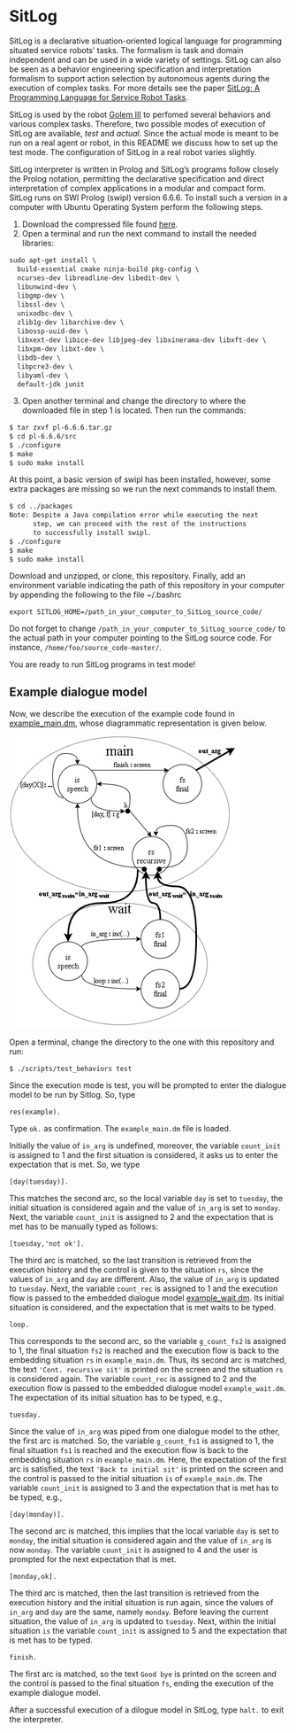 # SitLog
SitLog is a declarative situation-oriented logical language for programming situated service robots’ tasks. The formalism is task and domain independent and can be used in a wide variety of settings. SitLog can also be seen as a behavior engineering specification and interpretation formalism to support action selection by autonomous agents during the execution of complex tasks. For more details see the paper [SitLog: A Programming Language for Service Robot Tasks](https://doi.org/10.5772/56906).

SitLog is used by the robot [Golem III](http://golem.iimas.unam.mx/home.php?lang=en&sec=home) to perfomed several behaviors and various complex tasks. Therefore, two possible modes of execution of SitLog are available, *test* and *actual*. Since the actual mode is meant to be run on a real agent or robot, in this README we discuss how to set up the test mode. The configuration of SitLog in a real robot varies slightly.

SitLog interpreter is written in Prolog and SitLog’s programs follow closely the Prolog notation, permitting the declarative specification and direct interpretation of complex applications in a modular and compact form. SitLog runs on SWI Prolog (swipl) version 6.6.6. To install such a version in a computer with Ubuntu Operating System perform the following steps.

   1. Download the compressed file found [here](https://www.swi-prolog.org/download/stable/src/pl-6.6.6.tar.gz). 
   2. Open a terminal and run the next command to install the needed libraries:

    sudo apt-get install \
      build-essential cmake ninja-build pkg-config \
      ncurses-dev libreadline-dev libedit-dev \
      libunwind-dev \
      libgmp-dev \
      libssl-dev \
      unixodbc-dev \
      zlib1g-dev libarchive-dev \
      libossp-uuid-dev \
      libxext-dev libice-dev libjpeg-dev libxinerama-dev libxft-dev \
      libxpm-dev libxt-dev \
      libdb-dev \
      libpcre3-dev \
      libyaml-dev \
      default-jdk junit


   3. Open another terminal and change the directory to where the downloaded file in step 1 is located. Then run the commands:

    $ tar zxvf pl-6.6.6.tar.gz
    $ cd pl-6.6.6/src
    $ ./configure
    $ make
    $ sudo make install
        

At this point, a basic version of swipl has been installed, however, some extra packages are missing so we run the next commands to install them.

    $ cd ../packages
    Note: Despite a Java compilation error while executing the next
          step, we can proceed with the rest of the instructions
          to successfully install swipl.
    $ ./configure
    $ make
    $ sudo make install


Download and unzipped, or clone, this repository. Finally, add an environment variable indicating the path of this repository in your computer by appending the following to the file ~/.bashrc

    export SITLOG_HOME=/path_in_your_computer_to_SitLog_source_code/


Do not forget to change ```/path_in_your_computer_to_SitLog_source_code/``` to the actual path in your computer pointing to the SitLog source code. For instance, ```/home/foo/source_code-master/```.

You are ready to run SitLog programs in test mode!

## Example dialogue model

Now, we describe the execution of the example code 
found in [example_main.dm](https://github.com/SitLog/source_code/blob/master/apps/test_behaviors/example/example_main.dm), whose diagrammatic representation is given below.

![Diagrammatic representation of example dialoge model](apps/test_behaviors/example/dm_diagram.jpg)

Open a terminal, change the directory to the one with this repository and run:

    $ ./scripts/test_behaviors test


Since the execution mode is test, you will be prompted to enter the dialogue model to be run by Sitlog. So, type

    res(example).


Type ```ok.``` as confirmation. The ```example_main.dm``` file is loaded.

Initially the value of ```in_arg``` is undefined, moreover, the variable ```count_init``` is assigned to 1 and the first situation is considered, it asks us to enter the expectation that is met. So, we type

    [day(tuesday)].

This matches the second arc, so the local variable ```day``` is set to ```tuesday```, the initial situation is considered again and the value of ```in_arg``` is set to ```monday```. Next, the variable ```count_init``` is assigned to 2 and the expectation that is met has to be manually typed as follows:

    [tuesday,'not ok'].


The third arc is matched, so the last transition is retrieved from the execution history and the control is given to the situation ```rs```, since the values of ```in_arg``` and ```day``` are different. Also, the value of ```in_arg``` is updated to ```tuesday```. Next, the variable ```count_rec``` is assigned to 1 and the execution flow is passed to the embedded dialogue model [example_wait.dm](https://github.com/SitLog/source_code/blob/master/apps/test_behaviors/example/example_wait.dm). Its initial situation is considered, and the expectation that is met waits to be typed.

    loop.


This corresponds to the second arc, so the variable ```g_count_fs2``` is assigned to 1, the final situation ```fs2``` is reached and the execution flow is back to the embedding situation ```rs``` in ```example_main.dm```. Thus, its second arc is matched, the text ```'Cont. recursive sit'``` is printed on the screen and the situation ```rs``` is considered again. The variable ```count_rec``` is assigned to 2 and the execution flow is passed to the embedded dialogue model ```example_wait.dm```. The expectation of its initial situation has to be typed, e.g.,

    tuesday.


Since the value of ```in_arg``` was piped  from one dialogue model to the other, the first arc is matched. So, the variable ```g_count_fs1``` is assigned to 1, the final situation ```fs1``` is reached and the execution flow is back to the embedding situation ```rs``` in ```example_main.dm```. Here, the expectation of the first arc is satisfied, the text ```'Back to initial sit'``` is printed on the screen and the control is passed to the initial situation ```is``` of ```example_main.dm```. The variable ```count_init``` is assigned to 3 and the expectation that is met has to be typed, e.g.,

    [day(monday)].


The second arc is matched, this implies that the local variable ```day``` is set to ```monday```, the initial situation is considered again and the value of ```in_arg``` is now ```monday```. The variable ```count_init``` is assigned to 4 and the user is prompted for the next expectation that is met.

    [monday,ok].


The third arc is matched, then the last transition is retrieved from the execution history and the initial situation is run again, since the values of ```in_arg``` and ```day``` are the same, namely ```monday```. Before leaving the current situation, the value of ```in_arg``` is updated to ```tuesday```. Next, within the initial situation ```is``` the variable ```count_init``` is assigned to 5 and the expectation that is met has to be typed.

    finish.


The first arc is matched, so the text ```Good bye``` is printed on the screen and the control is passed to the final situation ```fs```, ending the execution of the example dialogue model.

After a successful execution of a dilogue model in SitLog, type ```halt.``` to exit the interpreter.
